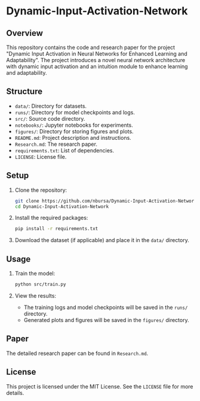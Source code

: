 # Dynamic-Input-Activation-Network

## Overview

This repository contains the code and research paper for the project "Dynamic Input Activation in Neural Networks for Enhanced Learning and Adaptability". The project introduces a novel neural network architecture with dynamic input activation and an intuition module to enhance learning and adaptability.

## Structure

- `data/`: Directory for datasets.
- `runs/`: Directory for model checkpoints and logs.
- `src/`: Source code directory.
- `notebooks/`: Jupyter notebooks for experiments.
- `figures/`: Directory for storing figures and plots.
- `README.md`: Project description and instructions.
- `Research.md`: The research paper.
- `requirements.txt`: List of dependencies.
- `LICENSE`: License file.

## Setup

1. Clone the repository:

   ```bash
   git clone https://github.com/nbursa/Dynamic-Input-Activation-Network.git
   cd Dynamic-Input-Activation-Network
   ```

2. Install the required packages:

   ```bash
   pip install -r requirements.txt
   ```

3. Download the dataset (if applicable) and place it in the `data/` directory.

## Usage

1. Train the model:

   ```bash
   python src/train.py
   ```

2. View the results:
   - The training logs and model checkpoints will be saved in the `runs/` directory.
   - Generated plots and figures will be saved in the `figures/` directory.

## Paper

The detailed research paper can be found in `Research.md`.

## License

This project is licensed under the MIT License. See the `LICENSE` file for more details.
